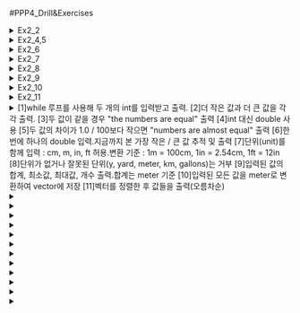 #PPP4_Drill&Exercises

<details><summary>Ex2_2</summary>
C++로 마일(mile)을 킬로미터(kilometer)로 변환하는 프로그램을 작성하시오.
사용자에게 마일 수를 입력하도록 적절한 프롬프트(prompt)를 제공해야 합니다.힌트: 1마일은 1.609킬로미터입니다.

```cpp
import std;
using namespace std;
int main(void)
{
	double mile = -1;
	double kilometer = 1.609;

	cout << "Input mile: ";
	cin >> mile;

	cout << (kilometer)*mile << "mile" << endl;
	return 0;
}
```
</details><!-- Ex3_2 -->
 <details><summary>Ex2_4,5</summary>
사용자에게 두 개의 정수 값을 입력하도록 요청(prompt)하는 프로그램을 작성하시오.
입력된 값을 int 타입 변수 val1과 val2에 저장하고, 두 값의 작은 값, 큰 값, 합(sum), 차(difference), 곱(product), 비율(ratio)을 계산하여 출력하시오.
위 프로그램을 수정하여, 사용자에게 부동소수점 값(floating - point value)을 입력받고 이를 double 타입 변수에 저장하도록 하시오. 동일한 입력값에 대해 두 프로그램의 출력을 비교해보십시오.
결과가 같은가 ? 같아야 하는가 ? 차이는 무엇인가 ?

```cpp	 
import std;
using namespace std;

int main(void)
{
	//int val1 = -1, val2 = -1; 수정 전
	double val1 = -1, val2 = -1; //수정 후

	cin >> val1 >> val2;
	//if (val1 > val2)cout << "큰 값 : " << val1 << endl << "작은 값 : " << val2 << endl;
	if (val1 > val2)cout << "큰 값 : " << (double)val1 << endl << "작은 값 : " << (double)val2 << endl;
	//else cout << "큰 값 : " << val2 << endl << "작은 값 : " << val1 << endl;
	else cout << "큰 값 : " << (double)val2 << endl << "작은 값 : " << (double)val1 << endl;

	/*cout << "합(sum) : " << val1 + val2 << endl;
	cout << "차(difference) : " << val1 - val2 << endl;
	cout << "곱(product) : " << val1 * val2 << endl;
	cout << "비율(ratio) : " << (double)val1 / val2 << endl;*/
	cout << "합(sum) : " << (double)val1 + val2 << endl;
	cout << "차(difference) : " << (double)val1 - val2 << endl;
	cout << "곱(product) : " << (double)val1 * val2 << endl;
	cout << "비율(ratio) : " << (double)val1 / val2 << endl;

	return 0;
}
```
 </details><!-- Ex2_4,5 -->
<details><summary>Ex2_6</summary>
사용자에게 세 개의 정수 값을 입력받아, 이를 숫자 순서대로 정렬하여 쉼표로 구분된 형태로 출력하는 프로그램을 작성하시오.
예 : 입력값이 10 4 6이면 출력은 4, 6, 10 동일한 값이 있을 경우 함께 정렬하시오.
예 : 4 5 4 → 4, 4, 5

```cpp
import std;
using namespace std;
int main(void)
{
	int val1 = -1, val2 = -1, val3 = -1;
	cout << "세 개의 정수 값을 입력하세요 : ";
	cin >> val1 >> val2 >> val3;

	/*if (val1 <= val2 && val1 <= val3)
	{
		if (val2 <= val3)cout << val1 << ", " << val2 << ", " << val3;
		else cout << val1 << ", " << val3 << ", " << val2;
	}
	else if (val2 <= val1 && val2 <= val3)
	{
		if (val1 <= val3)cout<<val2<<", "<<val1<<", "<<val3;
		else cout << val2 << ", " << val3 << ", " << val1;

	}
	else if (val3 <= val1 && val3 <= val2)
	{
		if (val1 <= val2)cout<<val3<<", "<<val1<<", "<<val2;
		else cout << val3 << ", " << val2 << ", " << val1;
	} // 방법 1*/

	/*방법 2 swap*/
	if (val1 > val2) { int temp = val1; val1 = val2; val2 = temp; };// val1과 val2를 비교하여 val1이 더 크면 두 값을 교환함 → val1이 더 작은 값을 갖게 됨
	if (val1 > val3) { int temp = val1; val1 = val3; val3 = temp; };// val1과 val3를 비교하여 val1이 더 크면 두 값을 교환함 → val1이 가장 작은 값이 됨
	if (val2 > val3) { int temp = val2; val2 = val3; val3 = temp; };// val2와 val3를 비교하여 val2가 더 크면 두 값을 교환함 → val3이 가장 큰 값이 됨

	cout << val1 << ", " << val2 << ", " << val3 << endl;
	return 0;
}
```
</details><!-- Ex2_6 -->
<details><summary>Ex2_7</summary>

연습 문제 6을 문자열(string) 값으로 수행하시오.
예: 입력값이 Steinbeck, Hemingway, Fitzgerald이면 출력은 Fitzgerald, Hemingway, Steinbeck

```cpp
import std;
using namespace std;
int main(void)
{
	string val1, val2, val3 ;
	cout << "세 개의 문자열 값을 입력하세요 : ";
	cin >> val1 >> val2 >> val3;

	if (val1 <= val2 && val1 <= val3)
	{
		if (val2 <= val3)cout << val1 << ", " << val2 << ", " << val3;
		else cout << val1 << ", " << val3 << ", " << val2;
	}
	else if (val2 <= val1 && val2 <= val3)
	{
		if (val1 <= val3)cout<<val2<<", "<<val1<<", "<<val3;
		else cout << val2 << ", " << val3 << ", " << val1;

	}
	else if (val3 <= val1 && val3 <= val2)
	{
		if (val1 <= val2)cout<<val3<<", "<<val1<<", "<<val2;
		else cout << val3 << ", " << val2 << ", " << val1;
	} // 방법 1

	/*방법 2 swap*/
	//if (val1 > val2) { string temp = val1; val1 = val2; val2 = temp; };// val1과 val2를 비교하여 val1이 더 크면 두 값을 교환함 → val1이 더 작은 값을 갖게 됨
	//if (val1 > val3) { string temp = val1; val1 = val3; val3 = temp; };// val1과 val3를 비교하여 val1이 더 크면 두 값을 교환함 → val1이 가장 작은 값이 됨
	//if (val2 > val3) { string temp = val2; val2 = val3; val3 = temp; };// val2와 val3를 비교하여 val2가 더 크면 두 값을 교환함 → val3이 가장 큰 값이 됨

	//cout << val1 << ", " << val2 << ", " << val3 << endl;
	return 0;
}
```
 </details><!-- Ex2_7 -->
<details><summary>Ex2_8</summary>
 정수 값을 입력받아 홀수(odd)인지 짝수(even)인지 판별하는 프로그램을 작성하시오. 출력은 명확하고 완전해야 하며, 단순히 yes 또는 no를 출력하지 마십시오. 예: "The value 4 is an even number." 힌트: §2.4의 나머지 연산자(modulo operator)를 참고하십시오.

```cpp
import std;
using namespace std;

int main(void)
{
	int val = -1;
	cout << "정수를 입력하세요." << endl;
	cin >> val;

	if (val % 2 == 0) cout << "The value " << val << " is an even number.";
	else cout << "The value " << val << " is an odd number.";

	return 0;
}
```
 </details><!-- Ex2_8 -->
<details><summary>Ex2_9</summary>
 사용자가 철자로 입력한 숫자 이름(예: "zero", "two")을 숫자(0, 2 등)로 변환하는 프로그램을 작성하시오. 변환 대상은 "zero"부터 "four"까지, 즉 0~4에 해당하는 숫자 이름만 처리합니다. 사용자가 "stupid computer!"처럼 정의되지 않은 입력을 하면, "not a number I know"라는 메시지를 출력해야 합니다.

```cpp
import std;
using namespace std;

int main(void)
{
	string val;
	cout << "숫자를 영어로 소문자로 입력하세요." << endl;
	cin >> val;

	if (val == "zero") cout << "0" << endl;
	else if (val == "one") cout << "1" << endl;
	else if (val == "two") cout << "2" << endl;
	else if (val == "three") cout << "3" << endl;
	else if (val == "four") cout << "4" << endl;
	else cout << "not a number I know" << endl;

	return 0;
}
```
 </details><!--  Ex2_9 -->
<details><summary>Ex2_10</summary>
연산자와 두 개의 피연산자를 입력받아 결과를 출력하는 프로그램을 작성하시오. 예를 들어: + 100 3.14 * 45
연산자를 operation이라는 이름의 문자열로 읽고, if문을 사용하여 사용자가 원하는 연산을 판별하시오. 
예를 들어: if (operation == "+") 피연산자는 double 타입의 변수에 저장하시오. 다음과 같은 연산자에 대해 구현하시오: +, −, *, /, plus, minus, mul, div 각 연산자는 그 의미에 따라 동작해야 한다.

```cpp
import std;
using namespace std;

int main(void)
{
	double val1 = -1, val2 = -1;
	string operation = " ";
	cout << "연산자(+,-,*,/,plus,minus,mul,div)와 두 개의 숫자를 입력하세요" << endl;
	cin >> operation >> val1 >> val2;;
	cout << endl;

	if (operation == "+") cout << val1 + val2 << endl;
	else if (operation == "plus") cout << val1 + val2 << endl;
	else if (operation == "-") cout << val1 - val2 << endl;
	else if (operation == "minus") cout << val1 - val2 << endl;
	else if (operation == "*") cout << val1 * val2 << endl;
	else if (operation == "mul") cout << val1 * val2 << endl;
	else if (operation == "/") cout << val1 / val2 << endl;
	else if (operation == "div") cout << val1 / val2 << endl;
	else cout << "Invalid operation" << endl;

	return 0;
}
```
 </details><!--  Ex2_10 -->
<details><summary>Ex2_11</summary>

사용자에게 다음 동전의 개수를 각각 입력받는 프로그램을 작성하시오:
penny (1센트)
nickel (5센트)
dime (10센트)
quarter (25센트)
half dollar (50센트)
one-dollar coin (100센트)
각 동전에 대해 별도로 질문하십시오. 예: "How many pennies do you have?" 출력 예시:
```코드
You have 23 pennies.  
You have 17 nickels.  
You have 14 dimes.  
You have 7 quarters.  
You have 3 half dollars.  
The value of all of your coins is 573 cents.
```
개선 사항:
동전이 1개일 경우 문법적으로 올바른 단수 표현을 사용하십시오. 예: "1 dime" (아닌 "1 dimes")
총액은 달러와 센트 단위로 변환하여 출력하십시오. 예: 573 cents → $5.73

```cpp
import std;
using namespace std;

int main(void)
{
	int pennies = -1, nickels = -1, dimes = -1, quarters = -1, half_dollars = -1, dollar = -1;

	cout << "How many pennies do you have?" << endl;
	cin >> pennies;
	cout << "How many nickels do you have?" << endl;
	cin >> nickels;
	cout << "How many dimes do you have?" << endl;
	cin >> dimes;
	cout << "How many quarters do you have?" << endl;
	cin >> quarters;
	cout << "How many half dollars do you have?" << endl;
	cin >> half_dollars;
	cout << "How many dollars do you have?" << endl;
	cin >> dollar;

	cout << "You have " << pennies << " " <<
		((pennies == 1) ? "penny." : "pennies.") << endl;
	cout << "You have " << nickels << " " <<
		((nickels == 1) ? "nickel." : "nickels.") << endl;
	cout << "You have " << dimes << " " <<
		((dimes == 1) ? "dime." : "dimes.") << endl;
	cout << "You have " << quarters << " " <<
		((quarters == 1) ? "quarter." : "quarters.") << endl;
	cout << "You have " << half_dollars << " " <<
		((half_dollars == 1) ? "half dollar." : "half dollars.") << endl;
	cout << "You have " << dollar << " " <<
		((dollar == 1) ? "dollar." : "dollars.") << endl;
	double total = pennies + nickels * 5 + dimes * 10 + quarters * 25 + half_dollars * 50 + dollar * 100;
	cout << "The value of all of  your coins is "
		<< total << endl;
	cout << "The value of all of  your dollors is "
		<< total / 100 << endl;
	return 0;
}
```
 </details><!-- Ex2_11 -->
<details><summary>[1]while 루프를 사용해 두 개의 int를 입력받고 출력.
[2]더 작은 값과 더 큰 값을 각각 출력.
[3]두 값이 같을 경우 "the numbers are equal" 출력
[4]int 대신 double 사용
[5]두 값의 차이가 1.0 / 100보다 작으면 "numbers are almost equal" 출력
[6]한 번에 하나의 double 입력.지금까지 본 가장 작은 / 큰 값 추적 및 출력
[7]단위(unit)를 함께 입력 : cm, m, in, ft 허용.변환 기준 : 1m = 100cm, 1in = 2.54cm, 1ft = 12in
[8]단위가 없거나 잘못된 단위(y, yard, meter, km, gallons)는 거부
[9]입력된 값의 합계, 최소값, 최대값, 개수 출력.합계는 meter 기준
[10]입력된 모든 값을 meter로 변환하여 vector에 저장
[11]벡터를 정렬한 후 값들을 출력(오름차순)</summary>

```cpp
#include <algorithm>
import std;
using namespace std;
int main(void)
{
	vector<double> val; 
	vector<string> unit;
	string temp_string;
	double minimum=-1,maximum=-1,temp_double=-1,sum = 0;
	int count = 0;
	
	/*입력*/
	while (cin >> temp_double >> temp_string)
	{
		val.push_back(temp_double);
		if (temp_string == "cm")unit.push_back(temp_string);
		else if(temp_string == "m")unit.push_back(temp_string);
		else if(temp_string == "in")unit.push_back(temp_string);
		else if(temp_string == "ft")unit.push_back(temp_string);
		else cout << "reject" << '\n';
	}
	/*동작*/
	for (int x =0; x < val.size();++x)
	{
		/*입력된 모든 값을 meter로 변환하여 vector에 저장*/
		if (unit[x] == "cm")val[x] = val[x] / 100;
		else if (unit[x] == "m")val[x] = val[x] * 1;
		else if (unit[x] == "in")val[x] = (val[x] / 100) * 2.54 * 12;
		else if (unit[x] == "ft")val[x] = (val[x] / 100) * 2.54;	

		/*합계, 갯수, 최소값, 최대값*/
		sum += val[x];							
		++count;								
		if (minimum < 0 || minimum > val[x])minimum = val[x];	
		if (maximum < 0 || maximum <val[x])maximum = val[x];
	}

	/*출력*/
	cout << "최대 값 : " << maximum << '\n';
	cout << "최소 값 : " << minimum<< '\n';
	cout << "총합 : " << sum << '\n';
	cout << "총 갯수: " << count<< '\n';

	/*오름차순 정렬후 출력*/
	ranges::sort(val);
	for (double x : val) cout<<x<<'\n';

	return 0;
}
```

 </details>
<details><summary></summary>
 
 </details>
<details><summary></summary>
 
 </details>
<details><summary></summary>
 
 </details>
<details><summary></summary>
 
 </details>
<details><summary></summary>
 
 </details>
<details><summary></summary>
 
 </details>
<details><summary></summary>
 
 </details>
<details><summary></summary>
 
 </details>
<details><summary></summary>
 
 </details>
<details><summary></summary>
 
 </details>
<details><summary></summary>
 
 </details>
<details><summary></summary>
 
 </details>
